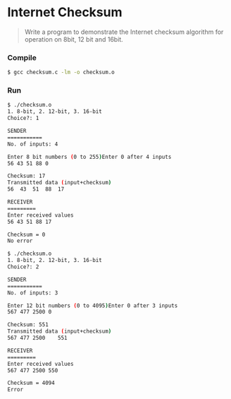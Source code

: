 # Internet Checksum
> Write a program to demonstrate the Internet checksum algorithm for operation on
8bit, 12 bit and 16bit.

### Compile
```bash
$ gcc checksum.c -lm -o checksum.o
```

### Run
```bash
$ ./checksum.o
1. 8-bit, 2. 12-bit, 3. 16-bit
Choice?: 1

SENDER
===========
No. of inputs: 4

Enter 8 bit numbers (0 to 255)Enter 0 after 4 inputs
56 43 51 88 0

Checksum: 17
Transmitted data (input+checksum)
56	43	51	88	17

RECEIVER
=========
Enter received values
56 43 51 88 17

Checksum = 0
No error
```

```bash
$ ./checksum.o
1. 8-bit, 2. 12-bit, 3. 16-bit
Choice?: 2

SENDER
===========
No. of inputs: 3

Enter 12 bit numbers (0 to 4095)Enter 0 after 3 inputs
567 477 2500 0

Checksum: 551
Transmitted data (input+checksum)
567	477	2500	551

RECEIVER
=========
Enter received values
567 477 2500 550

Checksum = 4094
Error
```
